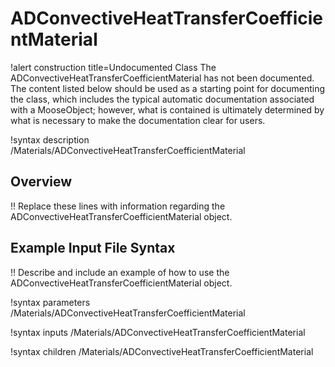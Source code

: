 # ADConvectiveHeatTransferCoefficientMaterial

!alert construction title=Undocumented Class
The ADConvectiveHeatTransferCoefficientMaterial has not been documented. The content listed below should be used as a starting point for
documenting the class, which includes the typical automatic documentation associated with a
MooseObject; however, what is contained is ultimately determined by what is necessary to make the
documentation clear for users.

!syntax description /Materials/ADConvectiveHeatTransferCoefficientMaterial

## Overview

!! Replace these lines with information regarding the ADConvectiveHeatTransferCoefficientMaterial object.

## Example Input File Syntax

!! Describe and include an example of how to use the ADConvectiveHeatTransferCoefficientMaterial object.

!syntax parameters /Materials/ADConvectiveHeatTransferCoefficientMaterial

!syntax inputs /Materials/ADConvectiveHeatTransferCoefficientMaterial

!syntax children /Materials/ADConvectiveHeatTransferCoefficientMaterial
